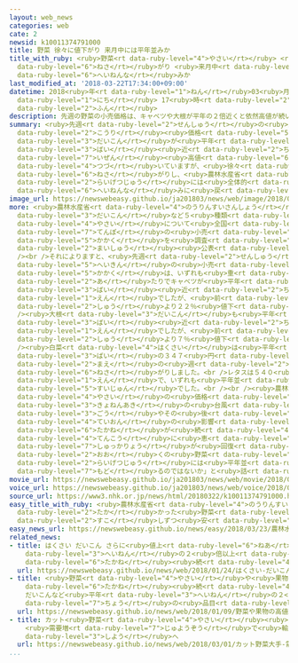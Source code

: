 ```yaml
---
layout: web_news
categories: web
cate: 2
newsid: k10011374791000
title: 野菜 徐々に値下がり 来月中には平年並みか
title_with_ruby: <ruby>野菜<rt data-ruby-level="4">やさい</rt></ruby> <ruby>徐々<rt data-ruby-level="7">じょじょ</rt></ruby>に<ruby>値下<rt
  data-ruby-level="6">ねさ</rt></ruby>がり <ruby>来月中<rt data-ruby-level="2">らいげつじゅう</rt></ruby>には<ruby>平年並<rt
  data-ruby-level="6">へいねんな</rt></ruby>みか
last_modified_at: '2018-03-22T17:34:00+09:00'
datetime: 2018<ruby>年<rt data-ruby-level="1">ねん</rt></ruby>03<ruby>月<rt data-ruby-level="1">がつ</rt></ruby>22<ruby>日<rt
  data-ruby-level="1">にち</rt></ruby> 17<ruby>時<rt data-ruby-level="2">じ</rt></ruby>34<ruby>分<rt
  data-ruby-level="2">ふん</rt></ruby>
description: 先週の野菜の小売価格は、キャベツや大根が平年の２倍近くと依然高値が続いていますが、徐々に値下がりし、農林水産省は来月中には全体的に平年並みに戻るのではないかとしています。
summary: <ruby>先週<rt data-ruby-level="2">せんしゅう</rt></ruby>の<ruby>野菜<rt data-ruby-level="4">やさい</rt></ruby>の<ruby>小売<rt
  data-ruby-level="2">こうり</rt></ruby><ruby>価格<rt data-ruby-level="5">かかく</rt></ruby>は、キャベツや<ruby>大根<rt
  data-ruby-level="3">だいこん</rt></ruby>が<ruby>平年<rt data-ruby-level="3">へいねん</rt></ruby>の２<ruby>倍<rt
  data-ruby-level="3">ばい</rt></ruby><ruby>近<rt data-ruby-level="2">ちか</rt></ruby>くと<ruby>依然<rt
  data-ruby-level="7">いぜん</rt></ruby><ruby>高値<rt data-ruby-level="6">たかね</rt></ruby>が<ruby>続<rt
  data-ruby-level="4">つづ</rt></ruby>いていますが、<ruby>徐々<rt data-ruby-level="7">じょじょ</rt></ruby>に<ruby>値下<rt
  data-ruby-level="6">ねさ</rt></ruby>がりし、<ruby>農林水産省<rt data-ruby-level="4">のうりんすいさんしょう</rt></ruby>は<ruby>来月中<rt
  data-ruby-level="2">らいげつじゅう</rt></ruby>には<ruby>全体的<rt data-ruby-level="4">ぜんたいてき</rt></ruby>に<ruby>平年並<rt
  data-ruby-level="6">へいねんな</rt></ruby>みに<ruby>戻<rt data-ruby-level="7">もど</rt></ruby>るのではないかとしています。
image_url: https://newswebeasy.github.io/ja201803/news/web/image/2018/03/22/K10011374791_1803221735_1803221737_01_02.jpg
more: <ruby>農林水産省<rt data-ruby-level="4">のうりんすいさんしょう</rt></ruby>は、キャベツや<ruby>大根<rt
  data-ruby-level="3">だいこん</rt></ruby>など５<ruby>種類<rt data-ruby-level="4">しゅるい</rt></ruby>の<ruby>野菜<rt
  data-ruby-level="4">やさい</rt></ruby>について<ruby>全国<rt data-ruby-level="3">ぜんこく</rt></ruby>のスーパーなど４７０<ruby>店舗<rt
  data-ruby-level="7">てんぽ</rt></ruby>の<ruby>小売<rt data-ruby-level="2">こうり</rt></ruby><ruby>価格<rt
  data-ruby-level="5">かかく</rt></ruby>を<ruby>調査<rt data-ruby-level="5">ちょうさ</rt></ruby>して<ruby>毎週<rt
  data-ruby-level="2">まいしゅう</rt></ruby><ruby>公表<rt data-ruby-level="3">こうひょう</rt></ruby>しています。<br
  /><br />それによりますと、<ruby>先週<rt data-ruby-level="2">せんしゅう</rt></ruby>の<ruby>全国<rt data-ruby-level="3">ぜんこく</rt></ruby><ruby>平均<rt
  data-ruby-level="5">へいきん</rt></ruby>の<ruby>小売<rt data-ruby-level="2">こうり</rt></ruby><ruby>価格<rt
  data-ruby-level="5">かかく</rt></ruby>は、いずれも<ruby>重<rt data-ruby-level="3">おも</rt></ruby>さ１キロ<ruby>当<rt
  data-ruby-level="2">あ</rt></ruby>たりでキャベツが<ruby>平年<rt data-ruby-level="3">へいねん</rt></ruby>の２<ruby>倍<rt
  data-ruby-level="3">ばい</rt></ruby><ruby>近<rt data-ruby-level="2">ちか</rt></ruby>い３３５<ruby>円<rt
  data-ruby-level="1">えん</rt></ruby>でしたが、<ruby>前<rt data-ruby-level="2">まえ</rt></ruby>の<ruby>週<rt
  data-ruby-level="2">しゅう</rt></ruby>より２２％<ruby>値下<rt data-ruby-level="6">ねさ</rt></ruby>がりしました。<br
  /><ruby>大根<rt data-ruby-level="3">だいこん</rt></ruby>も<ruby>平年<rt data-ruby-level="3">へいねん</rt></ruby>の２<ruby>倍<rt
  data-ruby-level="3">ばい</rt></ruby><ruby>近<rt data-ruby-level="2">ちか</rt></ruby>い２９６<ruby>円<rt
  data-ruby-level="1">えん</rt></ruby>でしたが、<ruby>前<rt data-ruby-level="2">まえ</rt></ruby>の<ruby>週<rt
  data-ruby-level="2">しゅう</rt></ruby>より７％<ruby>値下<rt data-ruby-level="6">ねさ</rt></ruby>がり。<br
  /><ruby>白菜<rt data-ruby-level="4">はくさい</rt></ruby>は<ruby>平年<rt data-ruby-level="3">へいねん</rt></ruby>の１.８<ruby>倍<rt
  data-ruby-level="3">ばい</rt></ruby>の３４７<ruby>円<rt data-ruby-level="1">えん</rt></ruby>で、<ruby>前<rt
  data-ruby-level="2">まえ</rt></ruby>の<ruby>週<rt data-ruby-level="2">しゅう</rt></ruby>より９％<ruby>値下<rt
  data-ruby-level="6">ねさ</rt></ruby>がりしました。<br />レタスは５４０<ruby>円<rt data-ruby-level="1">えん</rt></ruby>、トマトは６８９<ruby>円<rt
  data-ruby-level="1">えん</rt></ruby>で、いずれも<ruby>平年並<rt data-ruby-level="6">へいねんな</rt></ruby>みの<ruby>水準<rt
  data-ruby-level="5">すいじゅん</rt></ruby>でした。<br /><br /><ruby>農林水産省<rt data-ruby-level="4">のうりんすいさんしょう</rt></ruby>は「<ruby>野菜<rt
  data-ruby-level="4">やさい</rt></ruby>の<ruby>価格<rt data-ruby-level="5">かかく</rt></ruby>は<ruby>去年秋<rt
  data-ruby-level="3">きょねんあき</rt></ruby>の<ruby>台風<rt data-ruby-level="2">たいふう</rt></ruby>２１<ruby>号<rt
  data-ruby-level="3">ごう</rt></ruby>やその<ruby>後<rt data-ruby-level="2">ご</rt></ruby>の<ruby>低温<rt
  data-ruby-level="4">ていおん</rt></ruby>の<ruby>影響<rt data-ruby-level="7">えいきょう</rt></ruby>で<ruby>高値<rt
  data-ruby-level="6">たかね</rt></ruby>が<ruby>続<rt data-ruby-level="4">つづ</rt></ruby>いてきたが、このところ<ruby>天候<rt
  data-ruby-level="4">てんこう</rt></ruby>に<ruby>恵<rt data-ruby-level="7">めぐ</rt></ruby>まれ、<ruby>出荷量<rt
  data-ruby-level="7">しゅっかりょう</rt></ruby>が<ruby>回復<rt data-ruby-level="5">かいふく</rt></ruby>してきていて、<ruby>多<rt
  data-ruby-level="2">おお</rt></ruby>くの<ruby>野菜<rt data-ruby-level="4">やさい</rt></ruby>で<ruby>来月中<rt
  data-ruby-level="2">らいげつじゅう</rt></ruby>には<ruby>平年並<rt data-ruby-level="6">へいねんな</rt></ruby>みに<ruby>戻<rt
  data-ruby-level="7">もど</rt></ruby>るのではないか」と<ruby>話<rt data-ruby-level="2">はな</rt></ruby>しています。
movie_url: https://newswebeasy.github.io/ja201803/news/web/movie/2018/03/22/k10011374791_201803221812_201803221816.mp4
voice_url: https://newswebeasy.github.io/ja201803/news/web/voice/2018/03/22/k10011374791_201803221812_201803221816.mp3
source_url: https://www3.nhk.or.jp/news/html/20180322/k10011374791000.html
easy_title_with_ruby: <ruby>農林水産省<rt data-ruby-level="4">のうりんすいさんしょう</rt></ruby> <ruby>高<rt
  data-ruby-level="2">たか</rt></ruby>かった<ruby>野菜<rt data-ruby-level="4">やさい</rt></ruby>が<ruby>少<rt
  data-ruby-level="2">すこ</rt></ruby>しずつ<ruby>安<rt data-ruby-level="3">やす</rt></ruby>くなってきた
easy_news_url: https://newswebeasy.github.io/news/easy/2018/03/23/農林水産省-高かった野菜が少しずつ安くなってきた
related_news:
- title: はくさい だいこん さらに<ruby>値上<rt data-ruby-level="6">ねあ</rt></ruby>がり <ruby>平年<rt
    data-ruby-level="3">へいねん</rt></ruby>の２<ruby>倍以上<rt data-ruby-level="4">ばいいじょう</rt></ruby>の<ruby>高値<rt
    data-ruby-level="6">たかね</rt></ruby><ruby>続<rt data-ruby-level="4">つづ</rt></ruby>く
  url: https://newswebeasy.github.io/news/web/2018/01/24/はくさい-だいこん-さらに値上がり-平年の2倍以上の高値続く
- title: <ruby>野菜<rt data-ruby-level="4">やさい</rt></ruby>や<ruby>果物<rt data-ruby-level="8">くだもの</rt></ruby>の<ruby>高値<rt
    data-ruby-level="6">たかね</rt></ruby><ruby>続<rt data-ruby-level="4">つづ</rt></ruby>く
    だいこんなど<ruby>平年<rt data-ruby-level="3">へいねん</rt></ruby>の２<ruby>倍<rt data-ruby-level="3">ばい</rt></ruby><ruby>超<rt
    data-ruby-level="7">ちょう</rt></ruby>の<ruby>品目<rt data-ruby-level="3">ひんもく</rt></ruby>も
  url: https://newswebeasy.github.io/news/web/2018/01/09/野菜や果物の高値続く-だいこんなど平年の2倍超の品目も
- title: カット<ruby>野菜<rt data-ruby-level="4">やさい</rt></ruby><ruby>大手<rt data-ruby-level="1">おおて</rt></ruby>
    <ruby>需要増<rt data-ruby-level="7">じゅようぞう</rt></ruby>で<ruby>輸入<rt data-ruby-level="5">ゆにゅう</rt></ruby>キャベツ<ruby>使用<rt
    data-ruby-level="3">しよう</rt></ruby>へ
  url: https://newswebeasy.github.io/news/web/2018/03/01/カット野菜大手-需要増で輸入キャベツ使用へ
...
```

